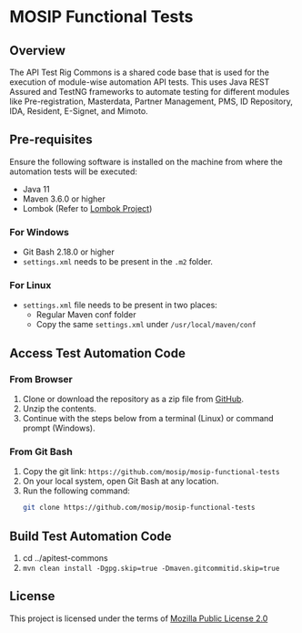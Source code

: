 # MOSIP Functional Tests

## Overview

The API Test Rig Commons is a shared code base that is used for the execution of module-wise automation API tests. This uses Java REST Assured and TestNG frameworks to automate testing for different modules like Pre-registration, Masterdata, Partner Management, PMS, ID Repository, IDA, Resident, E-Signet, and Mimoto.

## Pre-requisites

Ensure the following software is installed on the machine from where the automation tests will be executed:

- Java 11
- Maven 3.6.0 or higher
- Lombok (Refer to [Lombok Project](https://projectlombok.org/))

### For Windows

- Git Bash 2.18.0 or higher
- `settings.xml` needs to be present in the `.m2` folder.

### For Linux

- `settings.xml` file needs to be present in two places:
  - Regular Maven conf folder
  - Copy the same `settings.xml` under `/usr/local/maven/conf`

## Access Test Automation Code

### From Browser

1. Clone or download the repository as a zip file from [GitHub](https://github.com/mosip/mosip-functional-tests).
2. Unzip the contents.
3. Continue with the steps below from a terminal (Linux) or command prompt (Windows).

### From Git Bash

1. Copy the git link: `https://github.com/mosip/mosip-functional-tests`
2. On your local system, open Git Bash at any location.
3. Run the following command:
   ```sh
   git clone https://github.com/mosip/mosip-functional-tests

## Build Test Automation Code
1. cd ../apitest-commons
2. `mvn clean install -Dgpg.skip=true -Dmaven.gitcommitid.skip=true`

## License
This project is licensed under the terms of [Mozilla Public License 2.0](https://github.com/mosip/mosip-platform/blob/master/LICENSE)
